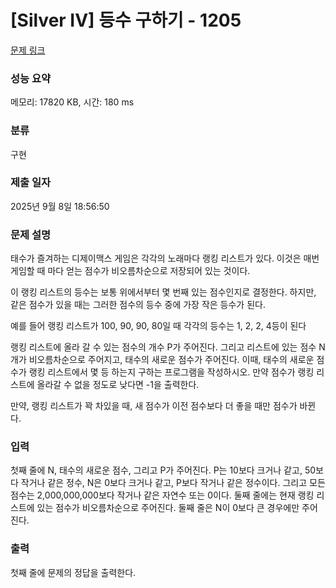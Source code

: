 # [Silver IV] 등수 구하기 - 1205 

[문제 링크](https://www.acmicpc.net/problem/1205) 

### 성능 요약

메모리: 17820 KB, 시간: 180 ms

### 분류

구현

### 제출 일자

2025년 9월 8일 18:56:50

### 문제 설명

<p>태수가 즐겨하는 디제이맥스 게임은 각각의 노래마다 랭킹 리스트가 있다. 이것은 매번 게임할 때 마다 얻는 점수가 비오름차순으로 저장되어 있는 것이다.</p>

<p>이 랭킹 리스트의 등수는 보통 위에서부터 몇 번째 있는 점수인지로 결정한다. 하지만, 같은 점수가 있을 때는 그러한 점수의 등수 중에 가장 작은 등수가 된다.</p>

<p>예를 들어 랭킹 리스트가 100, 90, 90, 80일 때 각각의 등수는 1, 2, 2, 4등이 된다</p>

<p>랭킹 리스트에 올라 갈 수 있는 점수의 개수 P가 주어진다. 그리고 리스트에 있는 점수 N개가 비오름차순으로 주어지고, 태수의 새로운 점수가 주어진다. 이때, 태수의 새로운 점수가 랭킹 리스트에서 몇 등 하는지 구하는 프로그램을 작성하시오. 만약 점수가 랭킹 리스트에 올라갈 수 없을 정도로 낮다면 -1을 출력한다.</p>

<p>만약, 랭킹 리스트가 꽉 차있을 때, 새 점수가 이전 점수보다 더 좋을 때만 점수가 바뀐다.</p>

### 입력 

 <p>첫째 줄에 N, 태수의 새로운 점수, 그리고 P가 주어진다. P는 10보다 크거나 같고, 50보다 작거나 같은 정수, N은 0보다 크거나 같고, P보다 작거나 같은 정수이다. 그리고 모든 점수는 2,000,000,000보다 작거나 같은 자연수 또는 0이다. 둘째 줄에는 현재 랭킹 리스트에 있는 점수가 비오름차순으로 주어진다. 둘째 줄은 N이 0보다 큰 경우에만 주어진다.</p>

### 출력 

 <p>첫째 줄에 문제의 정답을 출력한다.</p>

